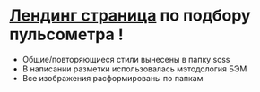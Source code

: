 # [Лендинг страница](https://salkynio.github.io/--pulse-meter/) по подбору пульсометра !
- Общие/повторяющиеся стили вынесены в папку scss
- В написании разметки использовалась мэтодология БЭМ
- Все изображения расформированы по папкам
